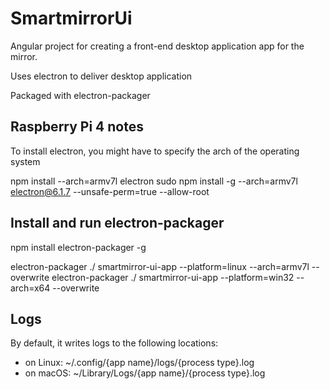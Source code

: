 # SmartmirrorUi
Angular project for creating a front-end desktop application app for the mirror.

Uses electron to deliver desktop application

Packaged with electron-packager

## Raspberry Pi 4 notes

To install electron, you might have to specify the arch of the operating system

npm install --arch=armv7l electron
sudo npm install -g --arch=armv7l electron@6.1.7 --unsafe-perm=true --allow-root

## Install and run electron-packager
npm install electron-packager -g

electron-packager ./ smartmirror-ui-app --platform=linux --arch=armv7l --overwrite
electron-packager ./ smartmirror-ui-app --platform=win32 --arch=x64 --overwrite

## Logs
By default, it writes logs to the following locations:

* on Linux: ~/.config/{app name}/logs/{process type}.log
* on macOS: ~/Library/Logs/{app name}/{process type}.log
